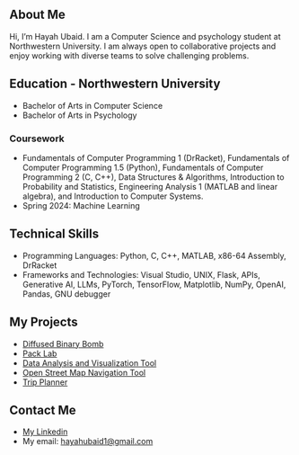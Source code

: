 ## About Me
Hi, I’m Hayah Ubaid. I am a Computer Science and psychology student at Northwestern University. 
I am always open to collaborative projects and enjoy working with diverse teams to solve challenging problems. 

## Education - Northwestern University
- Bachelor of Arts in Computer Science
- Bachelor of Arts in Psychology
### Coursework
- Fundamentals of Computer Programming 1 (DrRacket), Fundamentals of Computer Programming 1.5 (Python), Fundamentals of Computer Programming 2 (C, C++), Data Structures & Algorithms, Introduction to Probability and Statistics, Engineering Analysis 1 (MATLAB and linear algebra), and Introduction to Computer Systems.
- Spring 2024: Machine Learning
## Technical Skills
- Programming Languages: Python, C, C++, MATLAB, x86-64 Assembly, DrRacket
- Frameworks and Technologies: Visual Studio, UNIX, Flask, APIs, Generative AI, LLMs, PyTorch, TensorFlow, Matplotlib, NumPy, OpenAI, Pandas, GNU debugger

## My Projects
- [Diffused Binary Bomb](https://github.com/hayahubaid03/Diffused-Binary-Bomb)
- [Pack Lab](https://github.com/hayahubaid03/PackLab)
- [Data Analysis and Visualization Tool](https://github.com/hayahubaid03/Data-Analysis-Visualization-Tool)
- [Open Street Map Navigation Tool](https://github.com/hayahubaid03/OpenStreetMap-Navigation-tool)
- [Trip Planner](https://github.com/hayahubaid03/Trip-Planner)

## Contact Me
- [My Linkedin](https://www.linkedin.com/in/hayah-ubaid/)
- My email: hayahubaid1@gmail.com
<!---
hayahubaid03/hayahubaid03 is a ✨ special ✨ repository because its `README.md` (this file) appears on your GitHub profile.
You can click the Preview link to take a look at your changes.
--->
